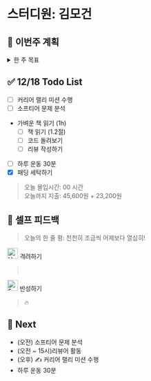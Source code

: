 # 스터디원: 김모건

## 🚀 이번주 계획

<details>
  <summary>한 주 목표</summary>

      - (0/2) 지원 제출 (네이버파이넨셜, 캐치테이블 지원)
      - (0/2) 커리어 랠리 미션 수행
      - (2/6) 리뷰어 활동하기
      - (0/6) Softeer 문제 분석
      - (2/6) 하루 운동 30분
      - 이번 주 총 지출: 45,600 원

> 평균 달성률 00 %

</details>

## ✅ 12/18 Todo List

- [ ] 커리어 랠리 미션 수행
- [ ] 소프티어 문제 분석
- 가벼운 책 읽기 (1h)
  - [ ] 책 읽기 (1.2절)
  - [ ] 코드 돌려보기
  - [ ] 리뷰 작성하기
- [ ] 하루 운동 30분
- [x] 패딩 세탁하기

> 오늘 몰입시간: 00 시간<br>
> 오늘까지 지출: 45,600원 + 23,200원

## 🎉 셀프 피드백

> 오늘의 한 줄 평: 천천히 조금씩 어제보다 열심히!

<img src="https://raw.githubusercontent.com/Tarikul-Islam-Anik/Animated-Fluent-Emojis/master/Emojis/Smilies/Hugging%20Face.png" alt="Hugging Face" width="25" height="25"> 격려하기</img>

>  <br>

<img src="https://raw.githubusercontent.com/Tarikul-Islam-Anik/Animated-Fluent-Emojis/master/Emojis/Smilies/Face%20with%20Monocle.png" alt="Face with Monocle" width="25" height="25"> 반성하기</img>

> 🔥<br>

## 🌱 Next

- (오전) 소프티어 문제 분석
- (오전 ~ 15시)리뷰어 활동
- (오후) ✍️ 커리어 랠리 미션 수행
- 하루 운동 30분
